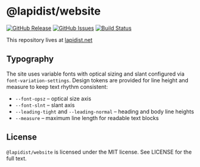 # @lapidist/website

[![GitHub Release](https://img.shields.io/github/release/bylapidist/website.svg?style=flat)](https://github.com/bylapidist/website/releases)
[![GitHub Issues](https://img.shields.io/github/issues/bylapidist/website.svg?style=flat)](https://github.com/bylapidist/website/issues)
[![Build Status](https://github.com/bylapidist/website/workflows/Release/badge.svg)](https://github.com/bylapidist/website/actions?query=workflow%3ARelease)

This repository lives at [lapidist.net](https://lapidist.net)

## Typography

The site uses variable fonts with optical sizing and slant configured via
`font-variation-settings`. Design tokens are provided for line height and
measure to keep text rhythm consistent:

- `--font-opsz` – optical size axis
- `--font-slnt` – slant axis
- `--leading-tight` and `--leading-normal` – heading and body line heights
- `--measure` – maximum line length for readable text blocks

## License

`@lapidist/website` is licensed under the MIT license. See LICENSE for the full text.

